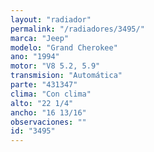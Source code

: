 ```yaml
---
layout: "radiador"
permalink: "/radiadores/3495/"
marca: "Jeep"
modelo: "Grand Cherokee"
ano: "1994"
motor: "V8 5.2, 5.9"
transmision: "Automática"
parte: "431347"
clima: "Con clima"
alto: "22 1/4"
ancho: "16 13/16"
observaciones: ""
id: "3495"
---
```



